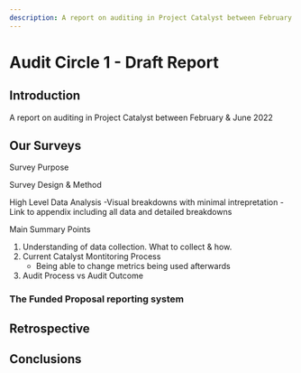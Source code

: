 ```yaml
---
description: A report on auditing in Project Catalyst between February & June 2022
---
```


# Audit Circle 1 - Draft Report

## Introduction

A report on auditing in Project Catalyst between February & June 2022

## Our Surveys

Survey Purpose

Survey Design & Method

High Level Data Analysis
 -Visual breakdowns with minimal intrepretation 
 -Link to appendix including all data and detailed breakdowns

Main Summary Points

1. Understanding of data collection. What to collect & how. 
2. Current Catalyst Montitoring Process
     - Being able to change metrics being used afterwards
3. Audit Process vs Audit Outcome

### The Funded Proposal reporting system



## Retrospective



## Conclusions

